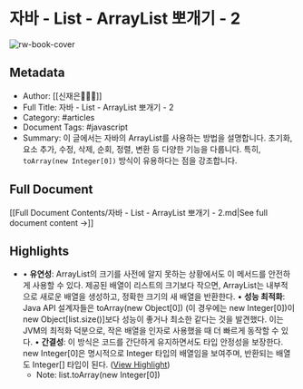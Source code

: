 # 자바 - List - ArrayList 뽀개기 - 2

![rw-book-cover](https://img1.daumcdn.net/thumb/R800x0/?scode=mtistory2&fname=https%3A%2F%2Fblog.kakaocdn.net%2Fdn%2FbHTxS4%2FbtsGBvFjhRX%2FauecVfUcOLPkgLnjvi8OFK%2Fimg.jpg)

## Metadata
- Author: [[신재은👩🏼‍💻]]
- Full Title: 자바 - List - ArrayList 뽀개기 - 2
- Category: #articles
- Document Tags:  #javascript 
- Summary: 이 글에서는 자바의 ArrayList를 사용하는 방법을 설명합니다. 초기화, 요소 추가, 수정, 삭제, 순회, 정렬, 변환 등 다양한 기능을 다룹니다. 특히, `toArray(new Integer[0])` 방식이 유용하다는 점을 강조합니다.

## Full Document
[[Full Document Contents/자바 - List - ArrayList 뽀개기 - 2.md|See full document content →]]

## Highlights
- • **유연성**: ArrayList의 크기를 사전에 알지 못하는 상황에서도 이 메서드를 안전하게 사용할 수 있다. 제공된 배열이 리스트의 크기보다 작으면, ArrayList는 내부적으로 새로운 배열을 생성하고, 정확한 크기의 새 배열을 반환한다.
  • **성능 최적화**: Java API 설계자들은 toArray(new Object[0]) (이 경우에는 new Integer[0])이 new Object[list.size()]보다 성능이 좋거나 최소한 같다는 것을 발견했다. 이는 JVM의 최적화 덕분으로, 작은 배열을 인자로 사용했을 때 더 빠르게 동작할 수 있다.
  • **간결성**: 이 방식은 코드를 간단하게 유지하면서도 타입 안정성을 보장한다. new Integer[0]은 명시적으로 Integer 타입의 배열임을 보여주며, 반환되는 배열도 Integer[] 타입이 된다. ([View Highlight](https://read.readwise.io/read/01jhf7d4zj1arxftm81bf20r15))
    - Note: list.toArray(new Integer[0])
